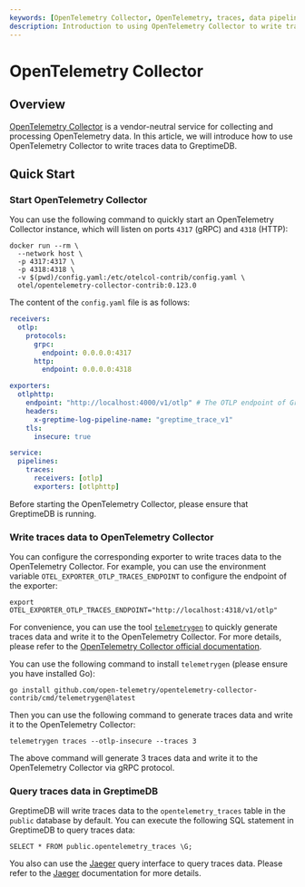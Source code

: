 ```yaml
---
keywords: [OpenTelemetry Collector, OpenTelemetry, traces, data pipeline]
description: Introduction to using OpenTelemetry Collector to write traces data to GreptimeDB.
---
```


# OpenTelemetry Collector

## Overview

[OpenTelemetry Collector](https://opentelemetry.io/docs/collector/) is a vendor-neutral service for collecting and processing OpenTelemetry data. In this article, we will introduce how to use OpenTelemetry Collector to write traces data to GreptimeDB.

## Quick Start

### Start OpenTelemetry Collector

You can use the following command to quickly start an OpenTelemetry Collector instance, which will listen on ports `4317` (gRPC) and `4318` (HTTP):

```
docker run --rm \
  --network host \
  -p 4317:4317 \
  -p 4318:4318 \
  -v $(pwd)/config.yaml:/etc/otelcol-contrib/config.yaml \
  otel/opentelemetry-collector-contrib:0.123.0
```

The content of the `config.yaml` file is as follows:

```yaml
receivers:
  otlp:
    protocols:
      grpc:
        endpoint: 0.0.0.0:4317
      http:
        endpoint: 0.0.0.0:4318

exporters:
  otlphttp:
    endpoint: "http://localhost:4000/v1/otlp" # The OTLP endpoint of GreptimeDB
    headers:
      x-greptime-log-pipeline-name: "greptime_trace_v1"
    tls:
      insecure: true

service:
  pipelines:
    traces:
      receivers: [otlp]
      exporters: [otlphttp]
```

Before starting the OpenTelemetry Collector, please ensure that GreptimeDB is running.

### Write traces data to OpenTelemetry Collector

You can configure the corresponding exporter to write traces data to the OpenTelemetry Collector. For example, you can use the environment variable `OTEL_EXPORTER_OTLP_TRACES_ENDPOINT` to configure the endpoint of the exporter:

```
export OTEL_EXPORTER_OTLP_TRACES_ENDPOINT="http://localhost:4318/v1/otlp"
```

For convenience, you can use the tool [`telemetrygen`](https://github.com/open-telemetry/opentelemetry-collector-contrib/tree/main/cmd/telemetrygen) to quickly generate traces data and write it to the OpenTelemetry Collector. For more details, please refer to the [OpenTelemetry Collector official documentation](https://opentelemetry.io/docs/collector/quick-start/).

You can use the following command to install `telemetrygen` (please ensure you have installed Go):

```
go install github.com/open-telemetry/opentelemetry-collector-contrib/cmd/telemetrygen@latest
```

Then you can use the following command to generate traces data and write it to the OpenTelemetry Collector:

```
telemetrygen traces --otlp-insecure --traces 3
```

The above command will generate 3 traces data and write it to the OpenTelemetry Collector via gRPC protocol.

### Query traces data in GreptimeDB

GreptimeDB will write traces data to the `opentelemetry_traces` table in the `public` database by default. You can execute the following SQL statement in GreptimeDB to query traces data:

```
SELECT * FROM public.opentelemetry_traces \G;
```

You also can use the [Jaeger](https://www.jaegertracing.io/) query interface to query traces data. Please refer to the [Jaeger](../../query-data/jaeger.md) documentation for more details.
